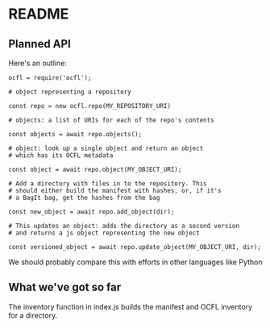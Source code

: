 # README

## Planned API

Here's an outline:

	ocfl = require('ocfl');

    # object representing a repository

 	const repo = new ocfl.repo(MY_REPOSITORY_URI)

    # objects: a list of URIs for each of the repo's contents

	const objects = await repo.objects();

	# object: look up a single object and return an object
	# which has its OCFL metadata

 	const object = await repo.object(MY_OBJECT_URI);

    # Add a directory with files in to the repository. This
    # should either build the manifest with hashes, or, if it's
    # a BagIt bag, get the hashes from the bag

 	const new_object = await repo.add_object(dir);

 	# This updates an object: adds the directory as a second version
 	# and returns a js object representing the new object

 	const versioned_object = await repo.update_object(MY_OBJECT_URI, dir);

We should probably compare this with efforts in other languages like Python

## What we've got so far

The inventory function in index.js builds the manifest and OCFL inventory
for a directory.
